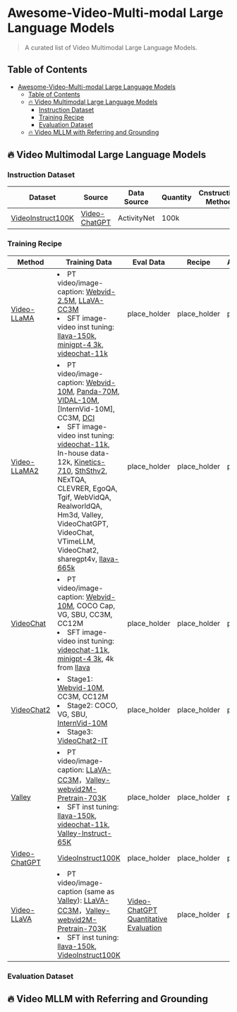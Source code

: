# Awesome-Video-Multi-modal Large Language Models
> A curated list of Video Multimodal Large Language Models. 

<!-- ## About Me: 
I'm an incoming Ph.D. student at the University of California San Diego. I received my M.S.E in Computer Science at Johns Hopkins University being a member of CCVL advised by [Alan Yuille](https://www.cs.jhu.edu/~ayuille/). I also work closely with [Haohan Wang](https://haohanwang.github.io/) from University of Illinois Urbana-Champaign.
Feel free to visit my [homepage](https://williamium3000.github.io/) and contact me for collaboration and discussion. -->


## Table of Contents
- [Awesome-Video-Multi-modal Large Language Models](#awesome-video-multi-modal-large-language-models)
  - [Table of Contents](#table-of-contents)
  - [🔥 Video Multimodal Large Language Models](#-video-multimodal-large-language-models)
    - [Instruction Dataset](#instruction-dataset)
    - [Training Recipe](#training-recipe)
    - [Evaluation Dataset](#eval-dataset)
  - [🔥 Video MLLM with Referring and Grounding](#-video-mllm-with-referring-and-grounding)

## 🔥 Video Multimodal Large Language Models


### Instruction Dataset

| Dataset | Source | Data Source | Quantity | Cnstruction Method |
|------------|--------------|--------------|--------------|--------------|
[VideoInstruct100K](https://github.com/mbzuai-oryx/Video-ChatGPT/blob/main/docs/train_video_chatgpt.md) | [Video-ChatGPT](https://arxiv.org/pdf/2306.05424) | ActivityNet | 100k | |



### Training Recipe
| Method | Training Data | Eval Data | Recipe | Architecture |
|------------|--------------|--------------|--------------|--------------|
| [Video-LLaMA](https://arxiv.org/pdf/2306.02858) | <li> PT video/image-caption: [Webvid-2.5M](https://www.robots.ox.ac.uk/~vgg/research/frozen-in-time/), [LLaVA-CC3M](https://github.com/haotian-liu/LLaVA/blob/main/docs/Data.md) <li> SFT image-video inst tuning: [llava-150k](https://huggingface.co/datasets/liuhaotian/LLaVA-Instruct-150K), [minigpt-4 3k](https://github.com/Vision-CAIR/MiniGPT-4/blob/main/dataset/README_2_STAGE.md), [videochat-11k](https://github.com/OpenGVLab/InternVideo/tree/main/Data/instruction_data)|place_holder | place_holder | place_holder |
| [Video-LLaMA2](https://arxiv.org/pdf/2406.07476) | <li> PT video/image-caption: [Webvid-10M](https://www.robots.ox.ac.uk/~vgg/research/frozen-in-time/), [Panda-70M](https://snap-research.github.io/Panda-70M/), [VIDAL-10M](https://github.com/PKU-YuanGroup/LanguageBind/blob/main/DATASETS.md), [InternVid-10M], CC3M, [DCI](https://github.com/facebookresearch/DCI) <li> SFT image-video inst tuning: [videochat-11k](https://github.com/OpenGVLab/InternVideo/tree/main/Data/instruction_data), In-house data-12k, [Kinetics-710](https://github.com/OpenGVLab/UniFormerV2/blob/main/DATASET.md), [SthSthv2](https://developer.qualcomm.com/software/ai-datasets/something-something), NExTQA, CLEVRER, EgoQA, Tgif, WebVidQA, RealworldQA, Hm3d, Valley, VideoChatGPT, VideoChat, VTimeLLM, VideoChat2, sharegpt4v, [llava-665k](https://huggingface.co/datasets/liuhaotian/LLaVA-Instruct-150K/blob/main/llava_v1_5_mix665k.json)| place_holder | place_holder | place_holder |
| [VideoChat](https://arxiv.org/pdf/2305.06355)|<li> PT video/image-caption: [Webvid-10M](https://www.robots.ox.ac.uk/~vgg/research/frozen-in-time/), COCO Cap, VG, SBU, CC3M, CC12M <li> SFT image-video inst tuning: [videochat-11k](https://github.com/OpenGVLab/InternVideo/tree/main/Data/instruction_data), [minigpt-4 3k](https://github.com/Vision-CAIR/MiniGPT-4/blob/main/dataset/README_2_STAGE.md), 4k from [llava](https://github.com/haotian-liu/LLaVA?tab=readme-ov-file) | place_holder | place_holder | place_holder |
| [VideoChat2](https://arxiv.org/pdf/2305.06355)|<li> Stage1: [Webvid-10M](https://www.robots.ox.ac.uk/~vgg/research/frozen-in-time/), CC3M, CC12M <li> Stage2: COCO, VG, SBU, [InternVid-10M](https://huggingface.co/datasets/OpenGVLab/InternVid) <li> Stage3: [VideoChat2-IT](https://huggingface.co/datasets/OpenGVLab/VideoChat2-IT) | place_holder | place_holder | place_holder |
| [Valley](https://arxiv.org/pdf/2306.07207) | <li> PT video/image-caption: [LLaVA-CC3M](https://github.com/haotian-liu/LLaVA/blob/main/docs/Data.md)，[Valley-webvid2M-Pretrain-703K ](https://huggingface.co/datasets/luoruipu1/Valley-webvid2M-Pretrain-703K) <li> SFT inst tuning: [llava-150k](https://huggingface.co/datasets/liuhaotian/LLaVA-Instruct-150K), [videochat-11k](https://github.com/OpenGVLab/InternVideo/tree/main/Data/instruction_data), [Valley-Instruct-65K](https://huggingface.co/datasets/luoruipu1/Valley-Instruct-65k) | place_holder | place_holder | place_holder |
| [Video-ChatGPT](https://arxiv.org/pdf/2306.05424) | [VideoInstruct100K](https://github.com/mbzuai-oryx/Video-ChatGPT/blob/main/docs/train_video_chatgpt.md) | place_holder | place_holder | place_holder |
| [Video-LLaVA](https://arxiv.org/pdf/2311.10122) | <li> PT video/image-caption (same as [Valley](https://arxiv.org/pdf/2306.07207)): [LLaVA-CC3M](https://github.com/haotian-liu/LLaVA/blob/main/docs/Data.md)，[Valley-webvid2M-Pretrain-703K](https://huggingface.co/datasets/luoruipu1/Valley-webvid2M-Pretrain-703K) <li> SFT inst tuning: [llava-150k](https://huggingface.co/datasets/liuhaotian/LLaVA-Instruct-150K), [VideoInstruct100K](https://github.com/mbzuai-oryx/Video-ChatGPT/blob/main/docs/train_video_chatgpt.md) | [Video-ChatGPT Quantitative Evaluation](https://github.com/mbzuai-oryx/Video-ChatGPT/tree/main/quantitative_evaluation) | place_holder | place_holder |

### Evaluation Dataset

## 🔥 Video MLLM with Referring and Grounding

